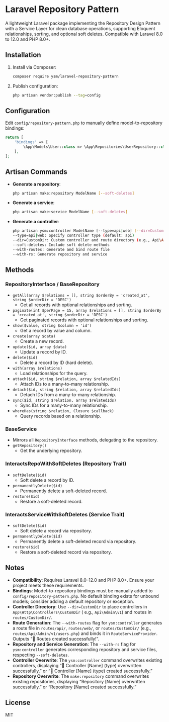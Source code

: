 # Laravel Repository Pattern

A lightweight Laravel package implementing the Repository Design Pattern with a Service Layer for clean database
operations, supporting Eloquent relationships, sorting, and optional soft deletes. Compatible with Laravel 8.0 to 12.0
and PHP 8.0+.

## Installation

1. Install via Composer:

   ```bash
   composer require ysm/laravel-repository-pattern
   ```

2. Publish configuration:

   ```bash
   php artisan vendor:publish --tag=config
   ```

## Configuration

Edit `config/repository-pattern.php` to manually define model-to-repository bindings:

```php
return [
    'bindings' => [
        \App\Models\User::class => \App\Repositories\UserRepository::class,
    ],
];
```

## Artisan Commands

- **Generate a repository**:

  ```bash
  php artisan make:repository ModelName [--soft-deletes]
  ```

- **Generate a service**:

  ```bash
  php artisan make:service ModelName [--soft-deletes]
  ```

- **Generate a controller**:

  ```bash
  php artisan ysm:controller ModelName [--type=api|web] [--dir=CustomDir] [--soft-deletes] [--with-routes] [--with-rs]
  --type=api|web: Specify controller type (default: api)
  --dir=CustomDir: Custom controller and route directory (e.g., Api\Admin\v1)
  --soft-deletes: Include soft delete methods
  --with-routes: Generate and bind route file
  --with-rs: Generate repository and service
  ```

## Methods

### RepositoryInterface / BaseRepository

- `getAll(array $relations = [], string $orderBy = 'created_at', string $orderDir = 'DESC')`
    - Get all records with optional relationships and sorting.
- `paginate(int $perPage = 15, array $relations = [], string $orderBy = 'created_at', string $orderDir = 'DESC')`
    - Get paginated records with optional relationships and sorting.
- `show($value, string $column = 'id')`
    - Get a record by value and column.
- `create(array $data)`
    - Create a new record.
- `update($id, array $data)`
    - Update a record by ID.
- `delete($id)`
    - Delete a record by ID (hard delete).
- `with(array $relations)`
    - Load relationships for the query.
- `attach($id, string $relation, array $relatedIds)`
    - Attach IDs to a many-to-many relationship.
- `detach($id, string $relation, array $relatedIds)`
    - Detach IDs from a many-to-many relationship.
- `sync($id, string $relation, array $relatedIds)`
    - Sync IDs for a many-to-many relationship.
- `whereHas(string $relation, Closure $callback)`
    - Query records based on a relationship.

### BaseService

- Mirrors all `RepositoryInterface` methods, delegating to the repository.
- `getRepository()`
    - Get the underlying repository.

### InteractsRepoWithSoftDeletes (Repository Trait)

- `softDelete($id)`
    - Soft delete a record by ID.
- `permanentlyDelete($id)`
    - Permanently delete a soft-deleted record.
- `restore($id)`
    - Restore a soft-deleted record.

### InteractsServiceWithSoftDeletes (Service Trait)

- `softDelete($id)`
    - Soft delete a record via repository.
- `permanentlyDelete($id)`
    - Permanently delete a soft-deleted record via repository.
- `restore($id)`
    - Restore a soft-deleted record via repository.

## Notes

- **Compatibility**: Requires Laravel 8.0–12.0 and PHP 8.0+. Ensure your project meets these requirements.
- **Bindings**: Model-to-repository bindings must be manually added to `config/repository-pattern.php`. No default
  binding exists for unbound models; consider adding a default repository or exception.
- **Controller Directory**: Use `--dir=CustomDir` to place controllers in `App\Http\Controllers\CustomDir` (
  e.g., `Api\Admin\v1`) and routes in `routes/CustomDir/`.
- **Route Generation**: The `--with-routes` flag for `ysm:controller` generates a route file
  in `routes/api/`, `routes/web/`, or `routes/CustomDir/` (e.g., `routes/Api/Admin/v1/users.php`) and binds it
  in `RouteServiceProvider`. Outputs “🎉 Routes created successfully!”.
- **Repository and Service Generation**: The `--with-rs` flag for `ysm:controller` generates corresponding
  repository and service files, respecting `--soft-deletes`.
- **Controller Overwrite**: The `ysm:controller` command overwrites existing controllers, displaying “🎉
  Controller [Name] (type) overwritten successfully.” or “🎉 Controller [Name] (type) created successfully.”
- **Repository Overwrite**: The `make:repository` command overwrites existing repositories, displaying
  “Repository [Name] overwritten successfully.” or “Repository [Name] created successfully.”

## License

MIT
